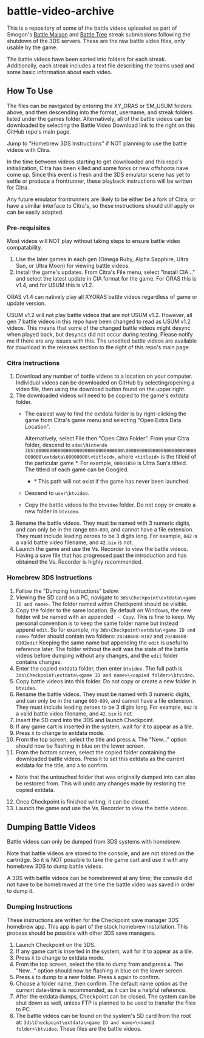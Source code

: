 # battle-video-archive
This is a repository of some of the battle videos uploaded as part of Smogon's [Battle Maison](https://www.smogon.com/forums/threads/battle-maison-discussion-records.3492706/) and [Battle Tree](https://www.smogon.com/forums/threads/battle-tree-discussion-and-records.3587215/) streak submissions following the shutdown of the 3DS servers. These are the raw battle video files, only usable by the game.

The battle videos have been sorted into folders for each streak. Additionally, each streak includes a text file describing the teams used and some basic information about each video.

## How To Use
The files can be navigated by entering the XY_ORAS or SM_USUM folders above, and then descending into the format, username, and streak folders listed under the games folder. Alternatively, all of the battle videos can be downloaded by selecting the Battle Video Download link to the right on this GitHub repo's main page.

Jump to "Homebrew 3DS Instructions" if NOT planning to use the battle videos with Citra.

In the time between videos starting to get downloaded and this repo's initialization, Citra has been killed and some forks or new offshoots have come up.
Since this event is fresh and the 3DS emulator scene has yet to settle or produce a frontrunner, these playback instructions will be written for Citra.

Any future emulator frontrunners are likely to be either be a fork of Citra, or have a similar interface to Citra's, so these instructions should still apply or can be easily adapted.

### Pre-requisites
Most videos will NOT play without taking steps to ensure battle video compatability.
1. Use the later games in each gen (Omega Ruby, Alpha Sapphire, Ultra Sun, or Ultra Moon) for viewing battle videos.
2. Install the game's updates. From Citra's File menu, select "Install CIA..." and select the latest update in CIA format for the game. For ORAS this is v1.4, and for USUM this is v1.2.

ORAS v1.4 can natively play all XYORAS battle videos regardless of game or update version.

USUM v1.2 will not play battle videos that are not USUM v1.2. However, all gen 7 battle videos in this repo have been changed to read as USUM v1.2 videos. This means that some of the changed battle videos might desync when played back, but desyncs did not occur during testing. Please notify me if there are any issues with this. The unedited battle videos are available for download in the releases section to the right of this repo's main page.

### Citra Instructions
1. Download any number of battle videos to a location on your computer. Individual videos can be downloaded on GitHub by selecting/opening a video file, then using the download button found on the upper right.
2. The downloaded videos will need to be copied to the game's extdata folder.
   - The easiest way to find the extdata folder is by right-clicking the game from Citra's game menu and selecting "Open Extra Data Location".

     Alternatively, select File then "Open Citra Folder". From your Citra folder, descend to `sdmc\Nintendo 3DS\00000000000000000000000000000000\00000000000000000000000000000000\extdata\00000000\<titleid>`, where `<titleid>` is the titleid of the particular game *. For example, `00001B50` is Ultra Sun's titleid. The titleid of each game can be Googled.
     - \* This path will not exist if the game has never been launched.
   - Descend to `user\btvideo`.
   - Copy the battle videos to the `btvideo` folder. Do not copy or create a new folder in `btvideo`.
3. Rename the battle videos. They must be named with 3 numeric digits, and can only be in the range `000-099`, and cannot have a file extension. They must include leading zeroes to be 3 digits long. For example, `042` is a valid battle video filename, and `42.bin` is not.
4. Launch the game and use the Vs. Recorder to view the battle videos. Having a save file that has progressed past the introduction and has obtained the Vs. Recorder is highly recommended.

### Homebrew 3DS Instructions
1. Follow the "Dumping Instructions" below.
2. Viewing the SD card on a PC, navigate to `3ds\Checkpoint\extdata\<game ID and name>`. The folder named within Checkpoint should be visible.
3. Copy the folder to the same location. By default on Windows, the new folder will be named with an appended ` - Copy`. This is fine to keep.
My personal convention is to keep the same folder name but instead append `edit`. So for example, my `3ds\Checkpoint\extdata\<game ID and name>` folder should contain two folders: `20240408-0102` and `20240408-0102edit`
Keeping the same name but appending the `edit` is useful to reference later. The folder without the edit was the state of the battle videos before dumping without any changes, and the `edit` folder contains changes.
4. Enter the copied extdata folder, then enter `btvideo`. The full path is `3ds\Checkpoint\extdata\<game ID and name>\<copied folder>\btvideo`.
5. Copy battle videos into this folder. Do not copy or create a new folder in `btvideo`.
6. Rename the battle videos. They must be named with 3 numeric digits, and can only be in the range `000-099`, and cannot have a file extension. They must include leading zeroes to be 3 digits long. For example, `042` is a valid battle video filename, and `42.bin` is not.
7. Insert the SD card into the 3DS and launch Checkpoint.
8. If any game cart is inserted in the system, wait for it to appear as a tile.
9. Press `X` to change to extdata mode.
10. From the top screen, select the title and press `A`. The "New..." option should now be flashing in blue on the lower screen.
11. From the bottom screen, select the copied folder containing the downloaded battle videos. Press `R` to set this extdata as the current extdata for the title, and `A` to confirm.
   - Note that the untouched folder that was originally dumped into can also be restored from. This will undo any changes made by restoring the copied extdata.
12. Once Checkpoint is finished writing, it can be closed.
13. Launch the game and use the Vs. Recorder to view the battle videos.

## Dumping Battle Videos
Battle videos can only be dumped from 3DS systems with homebrew.

Note that battle videos are stored to the console, and are not stored on the cartridge. So it is NOT possible to take the game cart and use it with any homebrew 3DS to dump battle videos.

A 3DS with battle videos can be homebrewed at any time; the console did not have to be homebrewed at the time the battle video was saved in order to dump it.

### Dumping Instructions
These instructions are written for the Checkpoint save manager 3DS homebrew app. This app is part of the stock homebrew installation. This process should be possible with other 3DS save managers.
1. Launch Checkpoint on the 3DS.
2. If any game cart is inserted in the system, wait for it to appear as a tile.
3. Press `X` to change to extdata mode.
4. From the top screen, select the title to dump from and press `A`. The "New..." option should now be flashing in blue on the lower screen.
5. Press `A` to dump to a new folder. Press `A` again to confirm.
6. Choose a folder name, then confirm. The default name option as the current date+time is recommended, as it can be a helpful reference.
7. After the extdata dumps, Checkpoint can be closed. The system can be shut down as well, unless FTP is planned to be used to transfer the files to PC.
8. The battle videos can be found on the system's SD card from the root at: `3ds\Checkpoint\extdata\<game ID and name>\<named folder>\btvideo`. These files are the battle videos.

